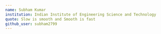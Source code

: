 ```yaml
---
name: Subham Kumar
institution: Indian Institute of Engineering Science and Technology
quote: Slow is smooth and Smooth is fast
github_user: subham2799
---
```

